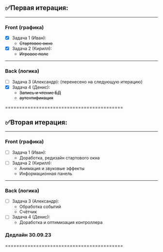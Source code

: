 ## ✅Первая итерация:

------------------------------------------
### Front (графика)
- [x] Задача 1 (Иван):  
    - ~~Стартовое окно~~ 
- [x] Задача 2 (Кирилл):  
    - ~~Игровое поле~~
------------------------------------------
### Back (логика)
- [ ] Задача 3 (Александр): 
    (перенесено на следующую итерацию)
- [x] Задача 4 (Денис): 
    - ~~Запись и чтение БД~~
    - ~~аутентификация~~

==========================================

## ✅Вторая итерация:

------------------------------------------
### Front (графика)
- [ ] Задача 1 (Иван):  
    - Доработка, редизайн стартового окна
- [ ] Задача 2 (Кирилл):  
    - Анимация и звуковые эффекты
    - Информационная панель
------------------------------------------
### Back (логика)
- [ ] Задача 3 (Александр): 
    - Обработка событий
    - Cчётчик
- [ ] Задача 4 (Денис): 
    - Доработка и оптимизация контроллера

### Дедлайн 30.09.23
==========================================
